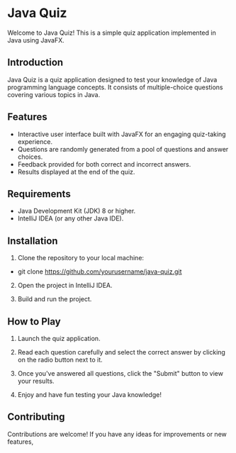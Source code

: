 # Java Quiz

Welcome to Java Quiz! This is a simple quiz application implemented in Java using JavaFX.

## Introduction

Java Quiz is a quiz application designed to test your knowledge of Java programming language concepts. It consists of multiple-choice questions covering various topics in Java.

## Features

- Interactive user interface built with JavaFX for an engaging quiz-taking experience.
- Questions are randomly generated from a pool of questions and answer choices.
- Feedback provided for both correct and incorrect answers.
- Results displayed at the end of the quiz.

## Requirements

- Java Development Kit (JDK) 8 or higher.
- IntelliJ IDEA (or any other Java IDE).

## Installation

1. Clone the repository to your local machine:

- git clone https://github.com/yourusername/java-quiz.git

2. Open the project in IntelliJ IDEA.

3. Build and run the project.

## How to Play

1. Launch the quiz application.

2. Read each question carefully and select the correct answer by clicking on the radio button next to it.

3. Once you've answered all questions, click the "Submit" button to view your results.

4. Enjoy and have fun testing your Java knowledge!

## Contributing

Contributions are welcome! If you have any ideas for improvements or new features, 
